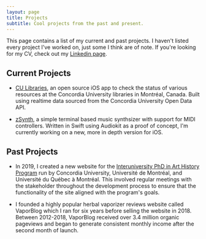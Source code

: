```yaml
---
layout: page
title: Projects
subtitle: Cool projects from the past and present.
---
```


This page contains a list of my current and past projects. I haven't listed every project I've worked on, just some I think are of note. If you're looking for my CV, check out my [Linkedin page](https://www.linkedin.com/in/markjamesm/).


## Current Projects

- [CU Libraries](https://github.com/markjamesm/CU-Libraries), an open source iOS app to check the status of various resources at the Concordia University libraries in Montréal, Canada. Built using realtime data sourced from the Concordia University Open Data API.

- [zSynth](https://github.com/markjamesm/ZSynth), a simple terminal based music synthsizer with support for MIDI controllers. Written in Swift using Audiokit as a proof of concept, I'm currently working on a new, more in depth version for iOS. 


## Past Projects

- In 2019, I created a new website for the [Interuniversity PhD in Art History Program](http://docinterhar.org) run by Concordia University, Université de Montréal, and Université du Québec à Montréal. This involved regular meetings with the stakeholder throughout the development process to ensure that the functionality of the site aligned with the program's goals.  

- I founded a highly popular herbal vaporizer reviews website called VaporBlog which I ran for six years before selling the website in 2018. Between 2012-2018, VaporBlog received over 3.4 million organic pageviews and began to generate consistent monthly income after the second month of launch.

